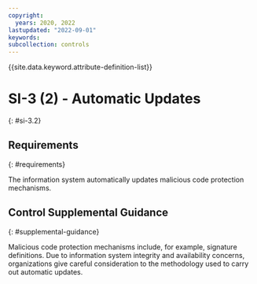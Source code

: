```yaml
---
copyright:
  years: 2020, 2022
lastupdated: "2022-09-01"
keywords: 
subcollection: controls
---
```



{{site.data.keyword.attribute-definition-list}}


# SI-3 (2) - Automatic Updates
{: #si-3.2}

## Requirements
{: #requirements}

The information system automatically updates malicious code protection mechanisms.

## Control Supplemental Guidance
{: #supplemental-guidance}

Malicious code protection mechanisms include, for example, signature definitions. Due to information system integrity and availability concerns, organizations give careful consideration to the methodology used to carry out automatic updates.
